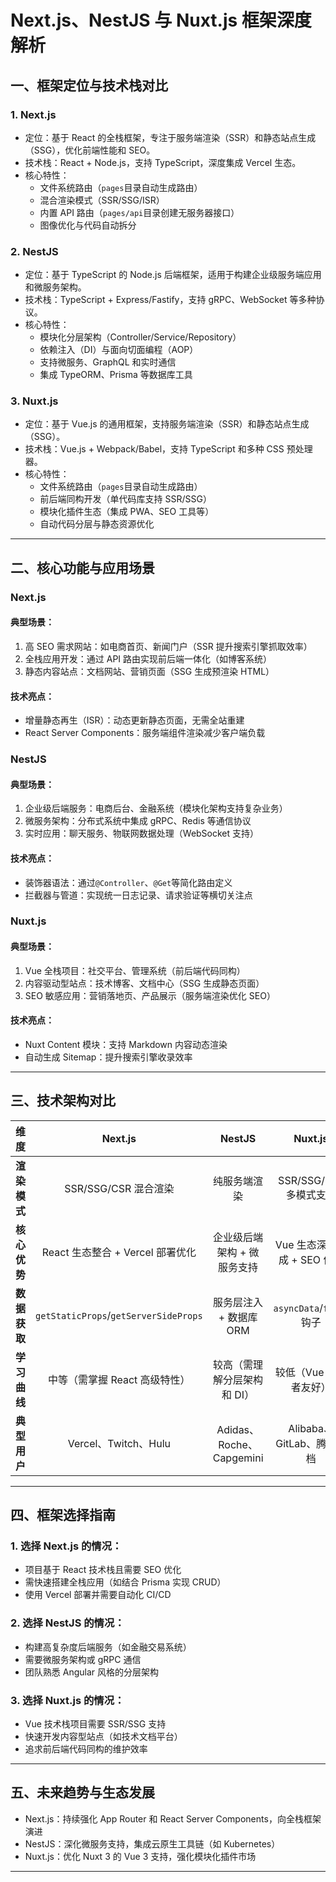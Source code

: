 # Next.js、NestJS 与 Nuxt.js 框架深度解析

## 一、框架定位与技术栈对比

### 1. Next.js

- 定位：基于 React 的全栈框架，专注于服务端渲染（SSR）和静态站点生成（SSG），优化前端性能和 SEO。
- 技术栈：React + Node.js，支持 TypeScript，深度集成 Vercel 生态。
- 核心特性：
  - 文件系统路由（`pages`目录自动生成路由）
  - 混合渲染模式（SSR/SSG/ISR）
  - 内置 API 路由（`pages/api`目录创建无服务器接口）
  - 图像优化与代码自动拆分

### 2. NestJS

- 定位：基于 TypeScript 的 Node.js 后端框架，适用于构建企业级服务端应用和微服务架构。
- 技术栈：TypeScript + Express/Fastify，支持 gRPC、WebSocket 等多种协议。
- 核心特性：
  - 模块化分层架构（Controller/Service/Repository）
  - 依赖注入（DI）与面向切面编程（AOP）
  - 支持微服务、GraphQL 和实时通信
  - 集成 TypeORM、Prisma 等数据库工具

### 3. Nuxt.js

- 定位：基于 Vue.js 的通用框架，支持服务端渲染（SSR）和静态站点生成（SSG）。
- 技术栈：Vue.js + Webpack/Babel，支持 TypeScript 和多种 CSS 预处理器。
- 核心特性：
  - 文件系统路由（`pages`目录自动生成路由）
  - 前后端同构开发（单代码库支持 SSR/SSG）
  - 模块化插件生态（集成 PWA、SEO 工具等）
  - 自动代码分层与静态资源优化

------

## 二、核心功能与应用场景

### Next.js

#### **典型场景**：

1. 高 SEO 需求网站：如电商首页、新闻门户（SSR 提升搜索引擎抓取效率）
2. 全栈应用开发：通过 API 路由实现前后端一体化（如博客系统）
3. 静态内容站点：文档网站、营销页面（SSG 生成预渲染 HTML）

#### **技术亮点**：

- 增量静态再生（ISR）：动态更新静态页面，无需全站重建
- React Server Components：服务端组件渲染减少客户端负载

### NestJS

#### **典型场景**：

1. 企业级后端服务：电商后台、金融系统（模块化架构支持复杂业务）
2. 微服务架构：分布式系统中集成 gRPC、Redis 等通信协议
3. 实时应用：聊天服务、物联网数据处理（WebSocket 支持）

#### **技术亮点**：

- 装饰器语法：通过`@Controller`、`@Get`等简化路由定义
- 拦截器与管道：实现统一日志记录、请求验证等横切关注点

### Nuxt.js

#### **典型场景**：

1. Vue 全栈项目：社交平台、管理系统（前后端代码同构）
2. 内容驱动型站点：技术博客、文档中心（SSG 生成静态页面）
3. SEO 敏感应用：营销落地页、产品展示（服务端渲染优化 SEO）

#### **技术亮点**：

- Nuxt Content 模块：支持 Markdown 内容动态渲染
- 自动生成 Sitemap：提升搜索引擎收录效率

------

## 三、技术架构对比

|     维度     |                Next.js                |           NestJS            |           Nuxt.js           |
| :----------: | :-----------------------------------: | :-------------------------: | :-------------------------: |
| **渲染模式** |         SSR/SSG/CSR 混合渲染          |        纯服务端渲染         |   SSR/SSG/SPA 多模式支持    |
| **核心优势** |   React 生态整合 + Vercel 部署优化    | 企业级后端架构 + 微服务支持 | Vue 生态深度集成 + SEO 优化 |
| **数据获取** | `getStaticProps`/`getServerSideProps` |   服务层注入 + 数据库 ORM   |  `asyncData`/`fetch` 钩子   |
| **学习曲线** |     中等（需掌握 React 高级特性）     | 较高（需理解分层架构和 DI） |   较低（Vue 开发者友好）    |
| **典型用户** |         Vercel、Twitch、Hulu          |  Adidas、Roche、Capgemini   |  Alibaba、GitLab、腾讯文档  |

------

## 四、框架选择指南

### 1. 选择 Next.js 的情况：

- 项目基于 React 技术栈且需要 SEO 优化
- 需快速搭建全栈应用（如结合 Prisma 实现 CRUD）
- 使用 Vercel 部署并需要自动化 CI/CD

### 2. 选择 NestJS 的情况：

- 构建高复杂度后端服务（如金融交易系统）
- 需要微服务架构或 gRPC 通信
- 团队熟悉 Angular 风格的分层架构

### 3. 选择 Nuxt.js 的情况：

- Vue 技术栈项目需要 SSR/SSG 支持
- 快速开发内容型站点（如技术文档平台）
- 追求前后端代码同构的维护效率

------

## 五、未来趋势与生态发展

- Next.js：持续强化 App Router 和 React Server Components，向全栈框架演进
- NestJS：深化微服务支持，集成云原生工具链（如 Kubernetes）
- Nuxt.js：优化 Nuxt 3 的 Vue 3 支持，强化模块化插件市场

------

